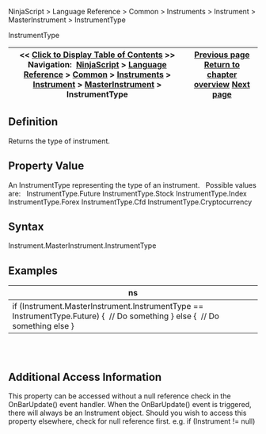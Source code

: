 ﻿
NinjaScript > Language Reference > Common > Instruments > Instrument > MasterInstrument > InstrumentType

InstrumentType

| << [Click to Display Table of Contents](instrumenttype.md) >> **Navigation:**     [NinjaScript](ninjascript.md) > [Language Reference](language_reference_wip.md) > [Common](common.md) > [Instruments](instruments_ninjascript.md) > [Instrument](instrument.md) > [MasterInstrument](masterinstrument.md) > InstrumentType | [Previous page](formatprice.md) [Return to chapter overview](masterinstrument.md) [Next page](mergepolicy.md) |
| --- | --- |
## Definition
Returns the type of instrument.
## 
## Property Value
An InstrumentType representing the type of an instrument.
 
Possible values are:
 
InstrumentType.Future
InstrumentType.Stock
InstrumentType.Index
InstrumentType.Forex 
InstrumentType.Cfd
InstrumentType.Cryptocurrency
## 
## Syntax
Instrument.MasterInstrument.InstrumentType
 
## 
## Examples

| ns |
| --- |
| if (Instrument.MasterInstrument.InstrumentType == InstrumentType.Future) {  // Do something } else {  // Do something else } |
## 
 
## Additional Access Information
This property can be accessed without a null reference check in the OnBarUpdate() event handler. When the OnBarUpdate() event is triggered, there will always be an Instrument object. Should you wish to access this property elsewhere, check for null reference first. e.g. if (Instrument != null)
